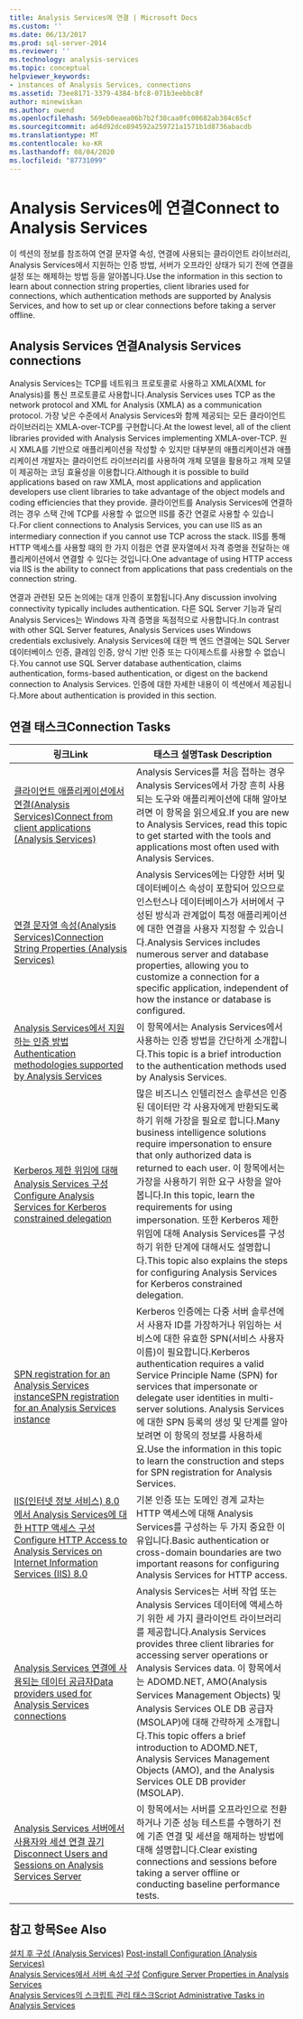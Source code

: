 ```yaml
---
title: Analysis Services에 연결 | Microsoft Docs
ms.custom: ''
ms.date: 06/13/2017
ms.prod: sql-server-2014
ms.reviewer: ''
ms.technology: analysis-services
ms.topic: conceptual
helpviewer_keywords:
- instances of Analysis Services, connections
ms.assetid: 73ee8171-3379-4384-bfc8-071b3eebbc8f
author: minewiskan
ms.author: owend
ms.openlocfilehash: 569eb0eaea06b7b2f38caa0fc00682ab384c65cf
ms.sourcegitcommit: ad4d92dce894592a259721a1571b1d8736abacdb
ms.translationtype: MT
ms.contentlocale: ko-KR
ms.lasthandoff: 08/04/2020
ms.locfileid: "87731099"
---
```

# <a name="connect-to-analysis-services"></a><span data-ttu-id="e2cc0-102">Analysis Services에 연결</span><span class="sxs-lookup"><span data-stu-id="e2cc0-102">Connect to Analysis Services</span></span>
  <span data-ttu-id="e2cc0-103">이 섹션의 정보를 참조하여 연결 문자열 속성, 연결에 사용되는 클라이언트 라이브러리, Analysis Services에서 지원하는 인증 방법, 서버가 오프라인 상태가 되기 전에 연결을 설정 또는 해제하는 방법 등을 알아봅니다.</span><span class="sxs-lookup"><span data-stu-id="e2cc0-103">Use the information in this section to learn about connection string properties, client libraries used for connections, which authentication methods are supported by Analysis Services, and how to set up or clear connections before taking a server offline.</span></span>  
  
## <a name="analysis-services-connections"></a><span data-ttu-id="e2cc0-104">Analysis Services 연결</span><span class="sxs-lookup"><span data-stu-id="e2cc0-104">Analysis Services connections</span></span>  
 <span data-ttu-id="e2cc0-105">Analysis Services는 TCP를 네트워크 프로토콜로 사용하고 XMLA(XML for Analysis)를 통신 프로토콜로 사용합니다.</span><span class="sxs-lookup"><span data-stu-id="e2cc0-105">Analysis Services uses TCP as the network protocol and XML for Analysis (XMLA) as a communication protocol.</span></span> <span data-ttu-id="e2cc0-106">가장 낮은 수준에서 Analysis Services와 함께 제공되는 모든 클라이언트 라이브러리는 XMLA-over-TCP를 구현합니다.</span><span class="sxs-lookup"><span data-stu-id="e2cc0-106">At the lowest level, all of the client libraries provided with Analysis Services implementing XMLA-over-TCP.</span></span> <span data-ttu-id="e2cc0-107">원시 XMLA를 기반으로 애플리케이션을 작성할 수 있지만 대부분의 애플리케이션과 애플리케이션 개발자는 클라이언트 라이브러리를 사용하여 개체 모델을 활용하고 개체 모델이 제공하는 코딩 효율성을 이용합니다.</span><span class="sxs-lookup"><span data-stu-id="e2cc0-107">Although it is possible to build applications based on raw XMLA, most applications and application developers use client libraries to take advantage of the object models and coding efficiencies that they provide.</span></span> <span data-ttu-id="e2cc0-108">클라이언트를 Analysis Services에 연결하려는 경우 스택 간에 TCP를 사용할 수 없으면 IIS를 중간 연결로 사용할 수 있습니다.</span><span class="sxs-lookup"><span data-stu-id="e2cc0-108">For client connections to Analysis Services, you can use IIS as an intermediary connection if you cannot use TCP across the stack.</span></span> <span data-ttu-id="e2cc0-109">IIS를 통해 HTTP 액세스를 사용할 때의 한 가지 이점은 연결 문자열에서 자격 증명을 전달하는 애플리케이션에서 연결할 수 있다는 것입니다.</span><span class="sxs-lookup"><span data-stu-id="e2cc0-109">One advantage of using HTTP access via IIS is the ability to connect from applications that pass credentials on the connection string.</span></span>  
  
 <span data-ttu-id="e2cc0-110">연결과 관련된 모든 논의에는 대개 인증이 포함됩니다.</span><span class="sxs-lookup"><span data-stu-id="e2cc0-110">Any discussion involving connectivity typically includes authentication.</span></span> <span data-ttu-id="e2cc0-111">다른 SQL Server 기능과 달리 Analysis Services는 Windows 자격 증명을 독점적으로 사용합니다.</span><span class="sxs-lookup"><span data-stu-id="e2cc0-111">In contrast with other SQL Server features, Analysis Services uses Windows credentials exclusively.</span></span> <span data-ttu-id="e2cc0-112">Analysis Services에 대한 백 엔드 연결에는 SQL Server 데이터베이스 인증, 클레임 인증, 양식 기반 인증 또는 다이제스트를 사용할 수 없습니다.</span><span class="sxs-lookup"><span data-stu-id="e2cc0-112">You cannot use SQL Server database authentication, claims authentication, forms-based authentication, or digest on the backend connection to Analysis Services.</span></span> <span data-ttu-id="e2cc0-113">인증에 대한 자세한 내용이 이 섹션에서 제공됩니다.</span><span class="sxs-lookup"><span data-stu-id="e2cc0-113">More about authentication is provided in this section.</span></span>  
  
##  <a name="connection-tasks"></a><a name="bkmk_clientApps"></a><span data-ttu-id="e2cc0-114">연결 태스크</span><span class="sxs-lookup"><span data-stu-id="e2cc0-114">Connection Tasks</span></span>  
  
|<span data-ttu-id="e2cc0-115">링크</span><span class="sxs-lookup"><span data-stu-id="e2cc0-115">Link</span></span>|<span data-ttu-id="e2cc0-116">태스크 설명</span><span class="sxs-lookup"><span data-stu-id="e2cc0-116">Task Description</span></span>|  
|----------|----------------------|  
|[<span data-ttu-id="e2cc0-117">클라이언트 애플리케이션에서 연결&#40;Analysis Services&#41;</span><span class="sxs-lookup"><span data-stu-id="e2cc0-117">Connect from client applications &#40;Analysis Services&#41;</span></span>](connect-from-client-applications-analysis-services.md)|<span data-ttu-id="e2cc0-118">Analysis Services를 처음 접하는 경우 Analysis Services에서 가장 흔히 사용되는 도구와 애플리케이션에 대해 알아보려면 이 항목을 읽으세요.</span><span class="sxs-lookup"><span data-stu-id="e2cc0-118">If you are new to Analysis Services, read this topic to get started with the tools and applications most often used with Analysis Services.</span></span>|  
|[<span data-ttu-id="e2cc0-119">연결 문자열 속성&#40;Analysis Services&#41;</span><span class="sxs-lookup"><span data-stu-id="e2cc0-119">Connection String Properties &#40;Analysis Services&#41;</span></span>](connection-string-properties-analysis-services.md)|<span data-ttu-id="e2cc0-120">Analysis Services에는 다양한 서버 및 데이터베이스 속성이 포함되어 있으므로 인스턴스나 데이터베이스가 서버에서 구성된 방식과 관계없이 특정 애플리케이션에 대한 연결을 사용자 지정할 수 있습니다.</span><span class="sxs-lookup"><span data-stu-id="e2cc0-120">Analysis Services includes numerous server and database properties, allowing you to customize a connection for a specific application, independent of how the instance or database is configured.</span></span>|  
|[<span data-ttu-id="e2cc0-121">Analysis Services에서 지원하는 인증 방법</span><span class="sxs-lookup"><span data-stu-id="e2cc0-121">Authentication methodologies supported by Analysis Services</span></span>](authentication-methodologies-supported-by-analysis-services.md)|<span data-ttu-id="e2cc0-122">이 항목에서는 Analysis Services에서 사용하는 인증 방법을 간단하게 소개합니다.</span><span class="sxs-lookup"><span data-stu-id="e2cc0-122">This topic is a brief introduction to the authentication methods used by Analysis Services.</span></span>|  
|[<span data-ttu-id="e2cc0-123">Kerberos 제한 위임에 대해 Analysis Services 구성</span><span class="sxs-lookup"><span data-stu-id="e2cc0-123">Configure Analysis Services for Kerberos constrained delegation</span></span>](configure-analysis-services-for-kerberos-constrained-delegation.md)|<span data-ttu-id="e2cc0-124">많은 비즈니스 인텔리전스 솔루션은 인증된 데이터만 각 사용자에게 반환되도록 하기 위해 가장을 필요로 합니다.</span><span class="sxs-lookup"><span data-stu-id="e2cc0-124">Many business intelligence solutions require impersonation to ensure that only authorized data is returned to each user.</span></span> <span data-ttu-id="e2cc0-125">이 항목에서는 가장을 사용하기 위한 요구 사항을 알아봅니다.</span><span class="sxs-lookup"><span data-stu-id="e2cc0-125">In this topic, learn the requirements for using impersonation.</span></span> <span data-ttu-id="e2cc0-126">또한 Kerberos 제한 위임에 대해 Analysis Services를 구성하기 위한 단계에 대해서도 설명합니다.</span><span class="sxs-lookup"><span data-stu-id="e2cc0-126">This topic also explains the steps for configuring Analysis Services for Kerberos constrained delegation.</span></span>|  
|[<span data-ttu-id="e2cc0-127">SPN registration for an Analysis Services instance</span><span class="sxs-lookup"><span data-stu-id="e2cc0-127">SPN registration for an Analysis Services instance</span></span>](spn-registration-for-an-analysis-services-instance.md)|<span data-ttu-id="e2cc0-128">Kerberos 인증에는 다중 서버 솔루션에서 사용자 ID를 가장하거나 위임하는 서비스에 대한 유효한 SPN(서비스 사용자 이름)이 필요합니다.</span><span class="sxs-lookup"><span data-stu-id="e2cc0-128">Kerberos authentication requires a valid Service Principle Name (SPN) for services that impersonate or delegate user identities in multi-server solutions.</span></span> <span data-ttu-id="e2cc0-129">Analysis Services에 대한 SPN 등록의 생성 및 단계를 알아보려면 이 항목의 정보를 사용하세요.</span><span class="sxs-lookup"><span data-stu-id="e2cc0-129">Use the information in this topic to learn the construction and steps for SPN registration for Analysis Services.</span></span>|  
|[<span data-ttu-id="e2cc0-130">IIS&#40;인터넷 정보 서비스&#41; 8.0에서 Analysis Services에 대한 HTTP 액세스 구성</span><span class="sxs-lookup"><span data-stu-id="e2cc0-130">Configure HTTP Access to Analysis Services on Internet Information Services &#40;IIS&#41; 8.0</span></span>](configure-http-access-to-analysis-services-on-iis-8-0.md)|<span data-ttu-id="e2cc0-131">기본 인증 또는 도메인 경계 교차는 HTTP 액세스에 대해 Analysis Services를 구성하는 두 가지 중요한 이유입니다.</span><span class="sxs-lookup"><span data-stu-id="e2cc0-131">Basic authentication or cross-domain boundaries are two important reasons for configuring Analysis Services for HTTP access.</span></span>|  
|[<span data-ttu-id="e2cc0-132">Analysis Services 연결에 사용되는 데이터 공급자</span><span class="sxs-lookup"><span data-stu-id="e2cc0-132">Data providers used for Analysis Services connections</span></span>](data-providers-used-for-analysis-services-connections.md)|<span data-ttu-id="e2cc0-133">Analysis Services는 서버 작업 또는 Analysis Services 데이터에 액세스하기 위한 세 가지 클라이언트 라이브러리를 제공합니다.</span><span class="sxs-lookup"><span data-stu-id="e2cc0-133">Analysis Services provides three client libraries for accessing server operations or Analysis Services data.</span></span> <span data-ttu-id="e2cc0-134">이 항목에서는 ADOMD.NET, AMO(Analysis Services Management Objects) 및 Analysis Services OLE DB 공급자(MSOLAP)에 대해 간략하게 소개합니다.</span><span class="sxs-lookup"><span data-stu-id="e2cc0-134">This topic offers a brief introduction to ADOMD.NET, Analysis Services Management Objects (AMO), and the Analysis Services OLE DB provider (MSOLAP).</span></span>|  
|[<span data-ttu-id="e2cc0-135">Analysis Services 서버에서 사용자와 세션 연결 끊기</span><span class="sxs-lookup"><span data-stu-id="e2cc0-135">Disconnect Users and Sessions on Analysis Services Server</span></span>](disconnect-users-and-sessions-on-analysis-services-server.md)|<span data-ttu-id="e2cc0-136">이 항목에서는 서버를 오프라인으로 전환하거나 기준 성능 테스트를 수행하기 전에 기존 연결 및 세션을 해제하는 방법에 대해 설명합니다.</span><span class="sxs-lookup"><span data-stu-id="e2cc0-136">Clear existing connections and sessions before taking a server offline or conducting baseline performance tests.</span></span>|  
  
## <a name="see-also"></a><span data-ttu-id="e2cc0-137">참고 항목</span><span class="sxs-lookup"><span data-stu-id="e2cc0-137">See Also</span></span>  
 <span data-ttu-id="e2cc0-138">[설치 후 구성 &#40;Analysis Services&#41;](post-install-configuration-analysis-services.md) </span><span class="sxs-lookup"><span data-stu-id="e2cc0-138">[Post-install Configuration &#40;Analysis Services&#41;](post-install-configuration-analysis-services.md) </span></span>  
 <span data-ttu-id="e2cc0-139">[Analysis Services에서 서버 속성 구성](../server-properties/server-properties-in-analysis-services.md) </span><span class="sxs-lookup"><span data-stu-id="e2cc0-139">[Configure Server Properties in Analysis Services](../server-properties/server-properties-in-analysis-services.md) </span></span>  
 [<span data-ttu-id="e2cc0-140">Analysis Services의 스크립트 관리 태스크</span><span class="sxs-lookup"><span data-stu-id="e2cc0-140">Script Administrative Tasks in Analysis Services</span></span>](../script-administrative-tasks-in-analysis-services.md)  
  
  

